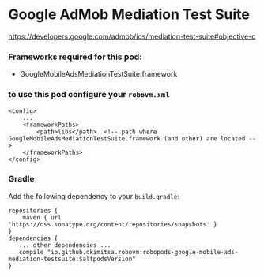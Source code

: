 # Google AdMob Mediation Test Suite
https://developers.google.com/admob/ios/mediation-test-suite#objective-c

### Frameworks required for this pod:
* GoogleMobileAdsMediationTestSuite.framework

### to use this pod configure your `robovm.xml`

```
<config>
    ...
    <frameworkPaths>
        <path>libs</path>  <!-- path where GoogleMobileAdsMediationTestSuite.framework (and other) are located -->
    </frameworkPaths>
</config>
```

### Gradle

Add the following dependency to your `build.gradle`:

```
repositories {
    maven { url 'https://oss.sonatype.org/content/repositories/snapshots' }
}
dependencies {
   ... other dependencies ...
   compile "io.github.dkimitsa.robovm:robopods-google-mobile-ads-mediation-testsuite:$altpodsVersion"
}
```
